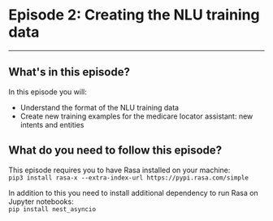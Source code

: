 # Episode 2: Creating the NLU training data

---
## What's in this episode?

In this episode you will:
- Understand the format of the NLU training data
- Create new training examples for the medicare locator assistant: new intents and entities


## What do you need to follow this episode?

This episode requires you to have Rasa installed on your machine:  
```pip3 install rasa-x --extra-index-url https://pypi.rasa.com/simple```

In addition to this you need to install additional dependency to run Rasa on Jupyter 
notebooks:  
```pip install nest_asyncio```

